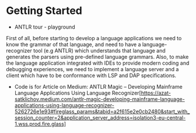 # Getting Started
  
- ANTLR tour - playground

First of all, before starting to develop a language applications we need to know the grammar of that language, and need to have a language-recognizer tool (e.g ANTLR) which understands that language and generates the parsers using pre-defined language grammars.  Also, to make the language application integrated with IDEs to provide modern coding and debugging experiences, we need to implement a language server and a client  which have to be conformance with LSP   and DAP  specifications.  


- Code is for Article on Medium: ANTLR Magic – Developing Mainframe Language Applications Using Language Recognizer[https://azat-satklichov.medium.com/antlr-magic-developing-mainframe-language-applications-using-language-recognizer-5262726e1e93#fireglass_params&tabid=a2f615e2e0cb2480&start_with_session_counter=2&application_server_address=isolation3-eu-central-1.wss.prod.fire.glass]
